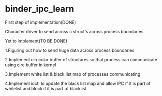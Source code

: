 # binder_ipc_learn
First step of implementation(DONE)

Character driver to send across c struct's across process boundaries.

Yet to implement(TO BE DONE)

1.Figuring out how to send huge data across process boundaries

2.Implement cirucular buffer of structures so that process can communicate using circ buffer in kernel

3.Implement white list & black list map of processes communicating

4.Implement ioctl to update the black list map and allow IPC if it is part of whitelist and block if it is part of blacklist
